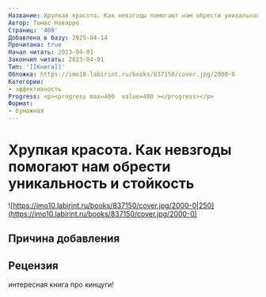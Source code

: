 ```yaml
---
Название: Хрупкая красота. Как невзгоды помогают нам обрести уникальность и стойкость
Автор: Томас Наварро
Страниц: '400'
Добавлена в базу: 2025-04-14
Прочитана: true
Начал читать: 2023-04-01
Закончил читать: 2023-04-01
Тип: '[[Книга]]'
Обложка: https://imo10.labirint.ru/books/837150/cover.jpg/2000-0
Категории:
- эффективность
Progress: <p><progress max=400  value=400 ></progress></p>
Формат:
- бумажная
---
```

# Хрупкая красота. Как невзгоды помогают нам обрести уникальность и стойкость

![https://imo10.labirint.ru/books/837150/cover.jpg/2000-0|250](https://imo10.labirint.ru/books/837150/cover.jpg/2000-0)

## Причина добавления


## Рецензия

интересная книга про кинцуги!